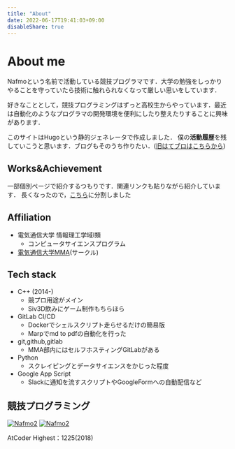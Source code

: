 ```yaml
---
title: "About"
date: 2022-06-17T19:41:03+09:00
disableShare: true
---
```


# About me
Nafmoという名前で活動している競技プログラマです．大学の勉強をしっかりやることを守っていたら技術に触れられなくなって厳しい思いをしています．

好きなこととして，競技プログラミングはずっと高校生からやっています．最近は自動化のようなプログラマの開発環境を便利にしたり整えたりすることに興味があります．

このサイトはHugoという静的ジェネレータで作成しました．
僕の**活動履歴**を残していこうと思います．ブログもそのうち作りたい．([旧はてブロはこちらから](https://nafmo.hatenablog.jp/))

## Works&Achievement
一部個別ページで紹介するつもりです．関連リンクも貼りながら紹介しています．
長くなったので，[こちら](/works)に分割しました

## Affiliation
- 電気通信大学 情報理工学域Ⅰ類
  - コンピュータサイエンスプログラム
- [電気通信大学MMA](https://wiki.mma.club.uec.ac.jp/)(サークル)

## Tech stack
 - C++ (2014-)
   - 競プロ用途がメイン
   - Siv3D飲みにゲーム制作もちらほら
 - GitLab CI/CD
   - Dockerでシェルスクリプト走らせるだけの簡易版
   - Marpでmd to pdfの自動化を行った
 - git,github,gitlab
   - MMA部内にはセルフホスティングGitLabがある
 - Python
   - スクレイピングとデータサイエンスをかじった程度
 - Google App Script
   - Slackに通知を流すスクリプトやGoogleFormへの自動配信など


## 競技プログラミング

[![Nafmo2](https://img.shields.io/endpoint?url=https%3A%2F%2Fatcoder-badges.now.sh%2Fapi%2Fatcoder%2Fjson%2FNafmo2)](https://atcoder.jp/users/Nafmo2)
[![Nafmo2](https://img.shields.io/endpoint?url=https%3A%2F%2Fatcoder-badges.now.sh%2Fapi%2Fcodeforces%2Fjson%2FNafmo2)](https://codeforces.com/profile/Nafmo2)

AtCoder Highest：1225(2018)